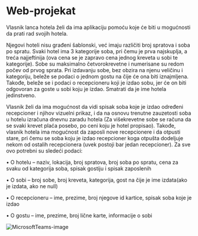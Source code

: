 # Web-projekat

Vlasnik lanca hotela želi da ima aplikaciju pomoću koje će biti u mogućnosti da prati rad svojih hotela. 

Njegovi hoteli nisu građeni šablonski, već imaju različiti broj spratova i soba po spratu. Svaki hotel ima 3 kategorije soba, pri čemu je prva najskuplja, a treća najjeftinija (ova cena se je zapravo cena jednog kreveta u sobi te kategorije). Sobe su maksimalno četvorokrevetne i numerisane su redom počev od prvog sprata. Pri izdavanju sobe, bez obzira na njenu veličinu i kategoriju, beleže se podaci o jednom gostu na čije će ona biti iznajmljena. Takođe, beleže se i podaci o recepcioneru koji je izdao sobu, jer će on biti odgovoran za goste u sobi koju je izdao. Smatrati da je ime hotela jedinstveno.

Vlasnik želi da ima mogućnost da vidi spisak soba koje je izdao određeni recepcioner i njihov vizuelni prikaz, i da na osnovu trenutne zauzetosti soba u hotelu izračuna dnevnu zaradu hotela (Za višekrevetne sobe se računa da se svaki krevet plaća posebo, po ceni koju je hotel propisao). Takođe, vlasnik hotela ima mogućnost da zaposli nove recepcionere i da otpusti stare, pri čemu se soba koju je izdao recepcioner koga otpušta dodeljuje nekom od ostalih recepcionera (uvek postoji bar jedan recepcioner).
Za sve ovo potrebni su sledeći podaci:

•	O hotelu – naziv, lokacija, broj spratova, broj soba po spratu, cena za svaku od kategorija soba, spisak gostiju i spisak zaposlenih

•	O sobi – broj sobe, broj kreveta, kategorija, gost na čije je ime izdata(ako je izdata, ako ne null)

•	O recepcioneru – ime, prezime, broj njegove id kartice, spisak soba koje je izdao

•	O gostu – ime, prezime, broj lične karte, informacije o sobi

![MicrosoftTeams-image](https://user-images.githubusercontent.com/94280040/145733322-79d8676c-2dc9-4591-a399-617ba4475e43.png)
